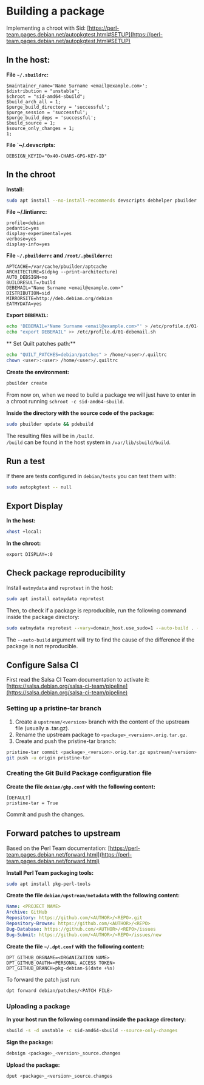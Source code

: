 # Building a package
Implementing a chroot with Sid: [https://perl-team.pages.debian.net/autopkgtest.html#SETUP](https://perl-team.pages.debian.net/autopkgtest.html#SETUP)

## In the host:
**File `~/.sbuildrc`:**
```text
$maintainer_name='Name Surname <email@example.com>';
$distribution = "unstable";
$chroot = "sid-amd64-sbuild";
$build_arch_all = 1;
$purge_build_directory = 'successful';
$purge_session = 'successful';
$purge_build_deps = 'successful';
$build_source = 1;
$source_only_changes = 1;
1;
```

**File `~/.devscripts:**
```text
DEBSIGN_KEYID="0x40-CHARS-GPG-KEY-ID"
```

## In the chroot

**Install:**

```bash
sudo apt install --no-install-recommends devscripts debhelper pbuilder git vim build-essential dh-make dh-python python3-setuptools lintian quilt autopkgtest eatmydata blhc
```

**File ~/.lintianrc:**
```text
profile=debian
pedantic=yes
display-experimental=yes
verbose=yes
display-info=yes
```

**File `~/.pbuilderrc` and `/root/.pbuilderrc`:**

```text
APTCACHE=/var/cache/pbuilder/aptcache
ARCHITECTURE=$(dpkg --print-architecture)
AUTO_DEBSIGN=no
BUILDRESULT=/build
DEBEMAIL="Name Surname <email@example.com>"
DISTRIBUTION=sid
MIRRORSITE=http://deb.debian.org/debian
EATMYDATA=yes
```

**Export `DEBEMAIL`:**
```bash
echo 'DEBEMAIL="Name Surname <email@example.com>"' > /etc/profile.d/01-debemail.sh
echo "export DEBEMAIL" >> /etc/profile.d/01-debemail.sh
```

** Set Quilt patches path:**
```bash
echo "QUILT_PATCHES=debian/patches" > /home/<user>/.quiltrc
chown <user>:<user> /home/<user>/.quiltrc
```

**Create the environment:**

```bash
pbuilder create
```

From now on, when we need to build a package we will just have to enter in a chroot running `schroot -c sid-amd64-sbuild`.

**Inside the directory with the source code of the package:**

```bash
sudo pbuilder update && pdebuild
```

The resulting files will be in `/build`.  
`/build` can be found in the host system in `/var/lib/sbuild/build`.

## Run a test
If there are tests configured in `debian/tests` you can test them with:
```bash
sudo autopkgtest -- null
```

## Export Display

**In the host:**

```bash
xhost +local:
```

**In the chroot:**

```
export DISPLAY=:0
```

## Check package reproducibility
Install `eatmydata` and `reprotest` in the host:
```bash
sudo apt install eatmydata reprotest
```

Then, to check if a package is reproducible, run the following command inside the package directory:
```bash
sudo eatmydata reprotest --vary=domain_host.use_sudo=1 --auto-build . --min-cpu $(nproc) -- schroot sid-amd64-sbuild
```

The `--auto-build` argument will try to find the cause of the difference if the package is not reproducible.

## Configure Salsa CI
First read the Salsa CI Team documentation to activate it: [https://salsa.debian.org/salsa-ci-team/pipeline](https://salsa.debian.org/salsa-ci-team/pipeline)

### Setting up a pristine-tar branch
1. Create a `upstream/<version>` branch with the content of the upstream file (usually a .tar.gz).
2. Rename the upstream package to `<package>_<version>.orig.tar.gz`.
3. Create and push the pristine-tar branch:
```bash
pristine-tar commit <package>_<version>.orig.tar.gz upstream/<version>
git push -u origin pristine-tar
```

### Creating the Git Build Package configuration file
**Create the file `debian/gbp.conf` with the following content:**
```text
[DEFAULT]
pristine-tar = True
```
Commit and push the changes.

## Forward patches to upstream
Based on the Perl Team documentation: [https://perl-team.pages.debian.net/forward.html](https://perl-team.pages.debian.net/forward.html)

**Install Perl Team packaging tools:**
```bash
sudo apt install pkg-perl-tools
```

**Create the file `debian/upstream/metadata` with the following content:**
```yaml
Name: <PROJECT NAME>
Archive: GitHub
Repository: https://github.com/<AUTHOR>/<REPO>.git
Repository-Browse: https://github.com/<AUTHOR>/<REPO>
Bug-Database: https://github.com/<AUTHOR>/<REPO>/issues
Bug-Submit: https://github.com/<AUTHOR>/<REPO>/issues/new
```

**Create the file `~/.dpt.conf` with the following content:**
```text
DPT_GITHUB_ORGNAME=<ORGANIZATION NAME>
DPT_GITHUB_OAUTH=<PERSONAL ACCESS TOKEN>
DPT_GITHUB_BRANCH=pkg-debian-$(date +%s)
```

To forward the patch just run:
```bash
dpt forward debian/patches/<PATCH FILE>
```

### Uploading a package
**In your host run the following command inside the package directory:**
```bash
sbuild -s -d unstable -c sid-amd64-sbuild --source-only-changes
```

**Sign the package:**
```bash
debsign <package>_<version>_source.changes
```

**Upload the package:**
```bash
dput <package>_<version>_source.changes
```
